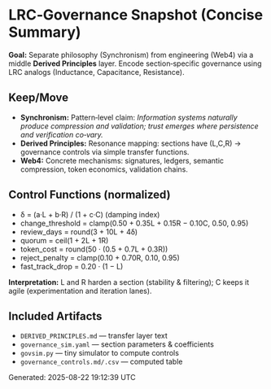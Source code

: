 # LRC‑Governance Snapshot (Concise Summary)

**Goal:** Separate philosophy (Synchronism) from engineering (Web4) via a middle **Derived Principles** layer. Encode section‑specific governance using LRC analogs (Inductance, Capacitance, Resistance).

## Keep/Move
- **Synchronism:** Pattern‑level claim: *Information systems naturally produce compression and validation; trust emerges where persistence and verification co‑vary.*
- **Derived Principles:** Resonance mapping: sections have (L,C,R) → governance controls via simple transfer functions.
- **Web4:** Concrete mechanisms: signatures, ledgers, semantic compression, token economics, validation chains.

## Control Functions (normalized)
- δ = (a·L + b·R) / (1 + c·C)   (damping index)
- change_threshold = clamp(0.50 + 0.35L + 0.15R − 0.10C, 0.50, 0.95)
- review_days      = round(3 + 10L + 4δ)
- quorum           = ceil(1 + 2L + 1R)
- token_cost       = round(50 · (0.5 + 0.7L + 0.3R))
- reject_penalty   = clamp(0.10 + 0.70R, 0.10, 0.95)
- fast_track_drop  = 0.20 · (1 − L)

**Interpretation:** L and R harden a section (stability & filtering); C keeps it agile (experimentation and iteration lanes).

## Included Artifacts
- `DERIVED_PRINCIPLES.md` — transfer layer text
- `governance_sim.yaml` — section parameters & coefficients
- `govsim.py` — tiny simulator to compute controls
- `governance_controls.md/.csv` — computed table

Generated: 2025-08-22 19:12:39 UTC
